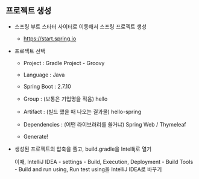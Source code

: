 ## 프로젝트 생성

- 스프링 부트 스타터 사이터로 이동해서 스프링 프로젝트 생성

  - https://start.spring.io

  

- 프로젝트 선택

  - Project : Gradle Project - Groovy

  - Language : Java

  - Spring Boot : 2.7.10

  - Group : (보통은 기업명을 적음) hello

  - Artifact : (빌드 했을 때 나오는 결과물) hello-spring

  - Dependencies : (어떤 라이브러리를 쓸거냐) Spring Web / Thymeleaf

  - Generate!

    

- 생성된 프로젝트의 압축을 풀고, build.gradle을 Intellij로 열기

  이때, IntelliJ IDEA - settings - Build, Execution, Deployment - Build Tools - Build and run using, Run test using을 IntelliJ IDEA로 바꾸기